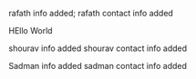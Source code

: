 rafath info added; 
rafath contact info added

HEllo World


shourav info added
shourav contact info added


Sadman info added 
sadman contact info added

